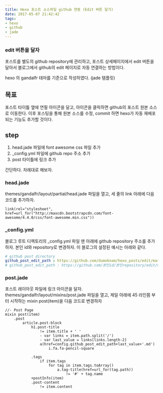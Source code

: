 ```yaml
---
title: Hexo 포스트 소스파일 github 연동 (Edit 버튼 달기)
date: 2017-05-07 21:42:42
tags:
- hexo
- github
- jade
---
```


### edit 버튼을 달자
포스트를 별도의 github repository에 관리하고,
포스트 상세페이지에서 edit 버튼을 달아서
블로그에서 github의 edit 페이지로 자동 연결하는 방법이다.

hexo 의 gandalfr 테마를 기준으로 작성하였다. (jade 템플릿)
<!-- more -->

## 목표
포스트 타이틀 옆에 연필 아이콘을 달고,
아이콘을 클릭하면 github의 포스트 원본 소스로 이동한다.
이후 포스팅을 통해 원본 소스를 수정, commit 하면 hexo가 자동 재배포되는 기능도 추가할 것이다.

## step
1. head.jade 파일에 font awesome css 파일 추가
2. _config.yml 파일에 github repo 주소 추가
3. post 타이틀에 링크 추가

간단하다. 차례대로 해보자.

### head.jade
themes/gandalfr/layout/partial/head.jade 파일을 열고, 세 줄의 link 아래에 다음 코드를 추가하자.
```jade themes/gandalfr/layout/partial/head.jade
link(rel="stylesheet", href=url_for("http://maxcdn.bootstrapcdn.com/font-awesome/4.4.0/css/font-awesome.min.css"))
```

### _config.yml
블로그 루트 디렉토리의 _config.yml 파일 맨 아래에 github repository 주소를 추가하자.
본인 id와 repository로 변경하자.
이 블로그의 설정된 예시는 아래와 같다.

```yaml _config.yml
# github post directory
github_post_edit_path : https://github.com/dumoknam/hexo_posts/edit/master/
# github_post_edit_path : https://github.com/본인id/본인repository/edit/master/
```

### post.jade
포스트 레이아웃 파일에 링크 아이콘을 달자.
themes/gandalfr/layout/mixins/post.jade 파일을 열고, 제일 아래에 45 라인쯤 부터 시작하는 mixin post(item)을 다음 코드로 변경하자

```jade themes/gandalfr/layout/mixins/post.jade
//- Post Page
mixin post(item)
    .post
        article.post-block
            h1.post-title
                != item.title + ' '
                - var links = item.path.split('/')
                - var last_value = links[links.length-2]
                a(href=config.github_post_edit_path+last_value+'.md')
                    i.fa.fa-pencil-square

            .tags
                if item.tags
                    for tag in item.tags.toArray()
                        a.tag-title(href=url_for(tag.path))
                            != '#' + tag.name
            +postInfo(item)
            .post-content
                != item.content
```